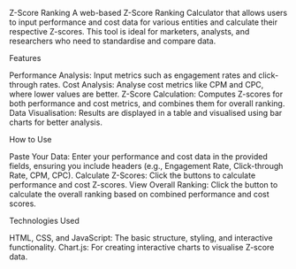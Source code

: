 Z-Score Ranking
A web-based Z-Score Ranking Calculator that allows users to input performance and cost data for various entities and calculate their respective Z-scores. This tool is ideal for marketers, analysts, and researchers who need to standardise and compare data.

Features

Performance Analysis: Input metrics such as engagement rates and click-through rates.
Cost Analysis: Analyse cost metrics like CPM and CPC, where lower values are better.
Z-Score Calculation: Computes Z-scores for both performance and cost metrics, and combines them for overall ranking.
Data Visualisation: Results are displayed in a table and visualised using bar charts for better analysis.

How to Use

Paste Your Data: Enter your performance and cost data in the provided fields, ensuring you include headers (e.g., Engagement Rate, Click-through Rate, CPM, CPC).
Calculate Z-Scores: Click the buttons to calculate performance and cost Z-scores.
View Overall Ranking: Click the button to calculate the overall ranking based on combined performance and cost scores.

Technologies Used

HTML, CSS, and JavaScript: The basic structure, styling, and interactive functionality.
Chart.js: For creating interactive charts to visualise Z-score data.
